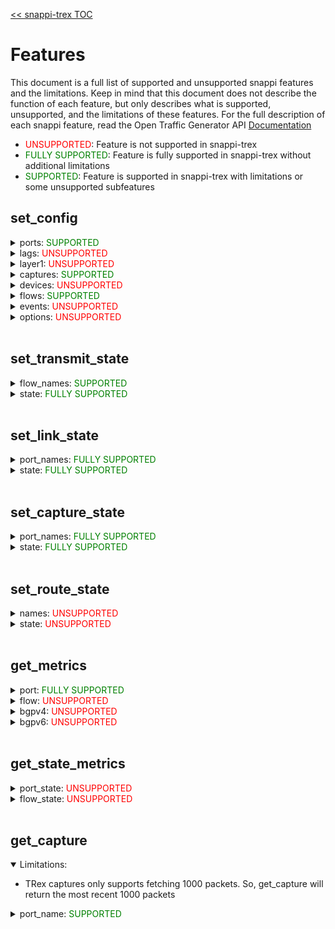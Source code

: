 [<< snappi-trex TOC](../README.md#Table-of-Contents)

# Features
This document is a full list of supported and unsupported snappi features and the limitations. Keep in mind that this document does not describe the function of each feature, but only describes what is supported, unsupported, and the limitations of these features. For the full description of each snappi feature, read the Open Traffic Generator API [Documentation](https://redocly.github.io/redoc/?url=https://raw.githubusercontent.com/open-traffic-generator/models/master/artifacts/openapi.yaml)
* <font color="RED">UNSUPPORTED</font>: Feature is not supported in snappi-trex
* <font color="GREEN">FULLY SUPPORTED</font>: Feature is fully supported in snappi-trex without additional limitations
* <font color="GREEN">SUPPORTED</font>: Feature is supported in snappi-trex with limitations or some unsupported subfeatures

## set_config
<details>
<summary>ports: <font color="GREEN">SUPPORTED</font></summary>

Array() [
+ <details>
    <summary>name: <font color="GREEN">FULLY SUPPORTED</font></summary>
    The name of the port
    </details>
+ <details>
    <summary>location: <font color="RED">UNSUPPORTED</font></summary>
    TRex does not support port locations
    </details>
]
</details>
<details>
<summary>lags: <font color="RED">UNSUPPORTED</font></summary>
<font color="RED">UNSUPPORTED</font> FEATURE
</details>
<details>
<summary>layer1: <font color="RED">UNSUPPORTED</font></summary>
<font color="RED">UNSUPPORTED</font> FEATURE
</details>
<details>
<summary>captures: <font color="GREEN">SUPPORTED</font></summary>

Array() [
+ <details>
    <summary>port_names :<font color="GREEN">FULLY SUPPORTED</font></summary>
    A list of the names of ports that the capture configuration will apply to.
    </details>
+ <details>
    <summary>filters: <font color="GREEN">SUPPORTED</font></summary>
    
    + <details>
        <summary>choice: <font color="GREEN">SUPPORTED</font></summary>

        `"ethernet,"` `"vlan,"` or `"ipv4"`
        </details>
    + <details>
        <summary>custom: <font color="RED">UNSUPPORTED</font></summary>
        <font color="RED">UNSUPPORTED</font> FEATURE
        </details>
    + <details>
        <summary>ethernet: <font color="GREEN">SUPPORTED</font></summary>
        
        * `"src,"` `"dst,"` and `"ether_type"` are fully supported
        * pfc_queue is unsupported
        </details>
    + <details>
        <summary>vlan: <font color="GREEN">SUPPORTED</font></summary>
        
        * `"id"` is supported, however mask is unsupported
        </details>
    + <details>
        <summary>ipv4: <font color="GREEN">SUPPORTED</font></summary>
        
        * all fields fully supported
        </details>
    </details>
+ <details>
    <summary>overwrite: <font color="RED">UNSUPPORTED</font></summary>
    <font color="RED">UNSUPPORTED</font> FEATURE
    </details>
+ <details>
    <summary>packet_size: <font color="RED">UNSUPPORTED</font></summary>
    <font color="RED">UNSUPPORTED</font> FEATURE
    </details>
+ <details>
    <summary>format: <font color="RED">UNSUPPORTED</font></summary>
    <font color="RED">UNSUPPORTED</font> FEATURE
    </details>
+ <details>
    <summary>name: <font color="GREEN">FULLY SUPPORTED</font></summary>
    Globally unique name of the capture filter
    </details>
]
</details>
<details>
<summary>devices: <font color="RED">UNSUPPORTED</font></summary>
<font color="RED">UNSUPPORTED</font> FEATURE
</details>
<details>
<summary>flows: <font color="GREEN">SUPPORTED</font></summary>

Array() [
+ <details>
    <summary>tx_rx: <font color="GREEN">SUPPORTED</font></summary>
    
    + <details>
        <summary>port: <font color="GREEN">SUPPORTED</font></summary>
        
        + <details>
            <summary>tx_name: <font color="GREEN">FULLY SUPPORTED</font></summary>
            The unique name of a port that is the transmit port
            </details>
        + <details>
            <summary>rx_name: <font color="RED">UNSUPPORTED</font></summary>
            TRex does not support rx port names
            </details>
        </details>
    + <details>
        <summary>device: <font color="RED">UNSUPPORTED</font></summary>
        tx_rx devices are currently not supported
        </details>
    </details>
+ <details>
    <summary>packet: <font color="GREEN">SUPPORTED</font></summary>

    + <details open>
        <summary>Header Field Limitations:</summary>

        * For all packet header fields, loop-around is not support for incrementing/decrementing values. Values can only `increment`/`decrement` for however long the header field is. 
            * Ex. A 16 bit `UDP src port` can increment with a step size of 1 and a count of 65535. However, it cannot increment with a step size of 2 and a count of 40000 because step * count exceeds the maximum 16 bit integer.
            * This rule applies for any start value. `UDP src port` can start at 50000, increment up to 65,535, overflow down to 0, and increment back to a maximum of 49999. It cannot loop-around back to 50000
        * metric_groups are unsupported for all header fields
        * A maximum of `64 bytes` of header fields can be set per flow
        * `8 byte` header fields cannot `increment` past 0xffffffffffffffff or `decremenent` below zero. 
        </details>
    Array() [
    + <details>
        <summary>custom: <font color="RED">UNSUPPORTED</font></summary>
        Not currently supported
        </details>
    + <details>
        <summary>ethernet: <font color="GREEN">SUPPORTED</font></summary>
        
        + <details>
            <summary>dst: <font color="GREEN">SUPPORTED</font></summary>
            </details>
        + <details>
            <summary>src: <font color="GREEN">SUPPORTED</font></summary>
            </details>
        + <details>
            <summary>ether_type: <font color="GREEN">SUPPORTED</font></summary>
            </details>
        + <details>
            <summary>pfc_queue: <font color="RED">UNSUPPORTED</font></summary>
            Scapy does not support pfc_queue field
            </details>
        </details>
    + <details>
        <summary>vlan: <font color="GREEN">SUPPORTED</font></summary>
        All fields supported (with limitations above)
        </details>
    + <details>
        <summary>vxlan: <font color="GREEN">SUPPORTED</font></summary>
        All fields supported (with limitations above)
        </details>
    + <details>
        <summary>ipv4: <font color="GREEN">SUPPORTED</font></summary>

        + <details>
            <summary>header_length: <font color="GREEN">SUPPORTED</font> WITH LIMITATION</summary>

            * Note that this field gets overwritten if `random` or `increment` packet `size` option is used.
            </details>
        + <details>
            <summary>priority: <font color="GREEN">SUPPORTED</font></summary>
            
            + <details>
                <summary>raw: <font color="GREEN">SUPPORTED</font></summary>
                Only raw priority is supported
                </details>
            + <details>
                <summary>tos: <font color="RED">UNSUPPORTED</font></summary>
                Not currently supported
                </details>
            + <details>
                <summary>dscp: <font color="RED">UNSUPPORTED</font></summary>
                Not currently supported
                </details>
            </details>
        + <details>
            <summary>header_checksum: <font color="RED">UNSUPPORTED</font></summary>
            Not currently supported
            </details>
        All other fields supported (with limitations above)
        </details>
    + <details>
        <summary>ipv6: <font color="GREEN">SUPPORTED</font></summary>
        
        + <details>
            <summary>src and dst: <font color="GREEN">SUPPORTED</font> WITH LIMITATION</summary>

            * TRex only supports pattern variables of size 64 bits. Since `ipv6` `src` and `dst` are 128 bits long, only the last 64 bits will be pattern bits, and the first 64 bits will remain the same. (for `increment` and `decrement`)
            </details>
        All other fields supported (with limitations above)
        </details>
    + <details>
        <summary>pfcpause: <font color="RED">UNSUPPORTED</font></summary>
        Not currently supported
        </details>
    + <details>
        <summary>ethernetpause: <font color="RED">UNSUPPORTED</font></summary>
        Not currently supported
        </details>
    + <details>
        <summary>tcp: <font color="GREEN">SUPPORTED</font></summary>
        All fields supported (with limitations above)
        </details>
    + <details>
        <summary>udp: <font color="GREEN">SUPPORTED</font></summary>
        + <details>
            <summary>length: <font color="GREEN">SUPPORTED</font> WITH LIMITATION</summary>

            * Note that this field gets overwritten if `random` or `increment` packet `size` option is used.
            </details>
        + <details>
            <summary>checksum: <font color="RED">UNSUPPORTED</font></summary>
            Not currently supported
            </details>
        All other fields supported (with limitations above)
        </details>
    + <details>
        <summary>gre: <font color="GREEN">SUPPORTED</font></summary>
        
        + <details>
            <summary>checksum: <font color="RED">UNSUPPORTED</font></summary>
            Not currently supported
            </details>
        + <details>
            <summary>reserved1: <font color="GREEN">SUPPORTED</font> WITH LIMITATION</summary>
            
            * This will modify the 2 bytes after `protocol`. Thus, if there is an optional checksum present, this will modify the checksum.
            </details>
        All other fields supported (with limitations above)
        </details>
    + <details>
        <summary>gtpv1: <font color="RED">UNSUPPORTED</font></summary>
        Not currently supported
        </details>
    + <details>
        <summary>gtpv2: <font color="RED">UNSUPPORTED</font></summary>
        Not currently supported
        </details>
    + <details>
        <summary>arp: <font color="GREEN">SUPPORTED</font></summary>
        All fields supported (with limitations above)
        </details>
    + <details>
        <summary>icmp: <font color="GREEN">SUPPORTED</font></summary>
        
        + <details>
            <summary>checksum: <font color="RED">UNSUPPORTED</font></summary>
            Not currently supported
            </details>
        All other fields supported (with limitations above)
        </details>
    + <details>
        <summary>icmpv6: <font color="GREEN">SUPPORTED</font></summary>
        
        + <details>
            <summary>checksum: <font color="RED">UNSUPPORTED</font></summary>
            Not currently supported
            </details>
        All other fields supported (with limitations above)
        </details>
    + <details>
        <summary>ppp: <font color="RED">UNSUPPORTED</font></summary>
        Not currently supported
        </details>
    + <details>
        <summary>igmpv1: <font color="RED">UNSUPPORTED</font></summary>
        Not currently supported
        </details>
    ]
    </details>
+ <details>
    <summary>size: <font color="GREEN">FULLY SUPPORTED</font></summary>

    * The frame size which overrides the total length of the packet. Note that using `increment` or `random` option will overwrite packets' length fields. 
        * Ex: `udp`'s `length` field will be overwritten if packet size option is `increment`
    </details>
+ <details>
    <summary>rate: <font color="GREEN">FULLY SUPPORTED</font></summary>
    The rate of packet transmission
    </details>
+ <details>
    <summary>duration: <font color="GREEN">SUPPORTED</font></summary>
    
    + <details>
        <summary>fixed_packets: <font color="GREEN">SUPPORTED</font></summary>
        
        + <details>
            <summary>packets: <font color="GREEN">FULLY SUPPORTED</font></summary>
            Stop transmit of flow after this number of packets
            </details>
        + <details>
            <summary>gap: <font color="RED">UNSUPPORTED</font></summary>
            TRex does not support inter-packet gaps
            </details>
        + <details>
            <summary>delay: <font color="RED">UNSUPPORTED</font></summary>
            TRex does not support flow delays
            </details>
    + <details>
        <summary>fixed_seconds: <font color="RED">UNSUPPORTED</font></summary>
        TRex does not support fixed_seconds duration
        </details>
    + <details>
        <summary>burst: <font color="GREEN">SUPPORTED</font></summary>
        
        + <details>
            <summary>packets: <font color="GREEN">FULLY SUPPORTED</font></summary>
            The number of packets transmitted per burst
            </details>
        + <details>
            <summary>gap: <font color="RED">UNSUPPORTED</font></summary>
            TRex does not support inter-packet gaps
            </details>
        + <details>
            <summary>delay: <font color="RED">UNSUPPORTED</font></summary>
            TRex does not support flow delays
            </details>
        + <details>
            <summary>inter_burst_gap: <font color="GREEN">SUPPORTED</font></summary>
            
            + <details>
                <summary>bytes: <font color="RED">UNSUPPORTED</font></summary>
                TRex does not support bytes inter_burst_gap
                </details>
            + <details>
                <summary>nanoseconds: <font color="GREEN">FULLY SUPPORTED</font></summary>
                The amount of time between bursts in nanoseconds. 0 indicates no gap.
                </details>
            + <details>
                <summary>microseconds: <font color="GREEN">FULLY SUPPORTED</font></summary>
                The amount of time between bursts in microseconds. 0 indicates no gap.
                </details>
            </details>
    + <details>
        <summary>continuous: <font color="GREEN">SUPPORTED</font></summary>

        + <details>
            <summary>gap: <font color="RED">UNSUPPORTED</font></summary>
            TRex does not support inter-packet gaps
            </details>
        + <details>
            <summary>delay: <font color="RED">UNSUPPORTED</font></summary>
            TRex does not support flow delays
            </details>
    </details>
+ <details>
    <summary>metrics: <font color="RED">UNSUPPORTED</font></summary>
    TRex does not support flow metrics
    </details>
+ <details>
    <summary>name: <font color="GREEN">FULLY SUPPORTED</font></summary>
    The globally unique name of the flow
    </details>
]
</details>
<details>
<summary>events: <font color="RED">UNSUPPORTED</font></summary>
<font color="RED">UNSUPPORTED</font> FEATURE
</details>
<details>
<summary>options: <font color="RED">UNSUPPORTED</font></summary>
<font color="RED">UNSUPPORTED</font> FEATURE
</details>

<br>

## set_transmit_state
<details>
<summary>flow_names: <font color="GREEN">SUPPORTED</font></summary>

* TRex does not support transmitting on specific flows. TRex only supports transmitting on specific ports. Therefore, TRex will start, stop, pause, and resume flows by the transmit ports associated with these flows.
</details>
<details>
<summary>state: <font color="GREEN">FULLY SUPPORTED</font></summary>
The transmit state ("start", "stop", or "pause")
</details>

<br>

## set_link_state
<details>
<summary>port_names: <font color="GREEN">FULLY SUPPORTED</font></summary>
The names of ports to apply the configuration
</details>
<details>
<summary>state: <font color="GREEN">FULLY SUPPORTED</font></summary>
The link state ("up" or "down")
</details>

<br>

## set_capture_state
<details>
<summary>port_names: <font color="GREEN">FULLY SUPPORTED</font></summary>
The names of ports to apply the configuration
</details>
<details>
<summary>state: <font color="GREEN">FULLY SUPPORTED</font></summary>
The capture state ("start" or "stop")
</details>

<br>

## set_route_state
<details>
<summary>names: <font color="RED">UNSUPPORTED</font></summary>
TRex does not support route states
</details>
<details>
<summary>state: <font color="RED">UNSUPPORTED</font></summary>
TRex does not support route states
</details>

<br>

## get_metrics
<details>
<summary>port: <font color="GREEN">FULLY SUPPORTED</font></summary>

+ <details>
    <summary>port_names: <font color="GREEN">FULLY SUPPORTED</font></summary>
    The port result request to the traffic generator
    </details>
+ <details>
    <summary>column_names: <font color="GREEN">SUPPORTED</font></summary>
    
    * TRex does not support `transmit` and `location` columns
    </details>
</details>
<details>
<summary>flow: <font color="RED">UNSUPPORTED</font></summary>
TRex does not support flow metrics
</details>
<details>
<summary>bgpv4: <font color="RED">UNSUPPORTED</font></summary>
TRex does not support bgpv4 metrics
</details>
<details>
<summary>bgpv6: <font color="RED">UNSUPPORTED</font></summary>
TRex does not support bgpv6 metrics
</details>

<br>

## get_state_metrics
<details>
<summary>port_state: <font color="RED">UNSUPPORTED</font></summary>
Not currently supported
</details>
<details>
<summary>flow_state: <font color="RED">UNSUPPORTED</font></summary>
TRex does not support flow state metrics
</details>

<br>

## get_capture
<details open>
<summary>Limitations:</summary>

* TRex captures only supports fetching 1000 packets. So, get_capture will return the most recent 1000 packets
</details>
<details>
<summary>port_name: <font color="GREEN">SUPPORTED</font></summary>
</details>
